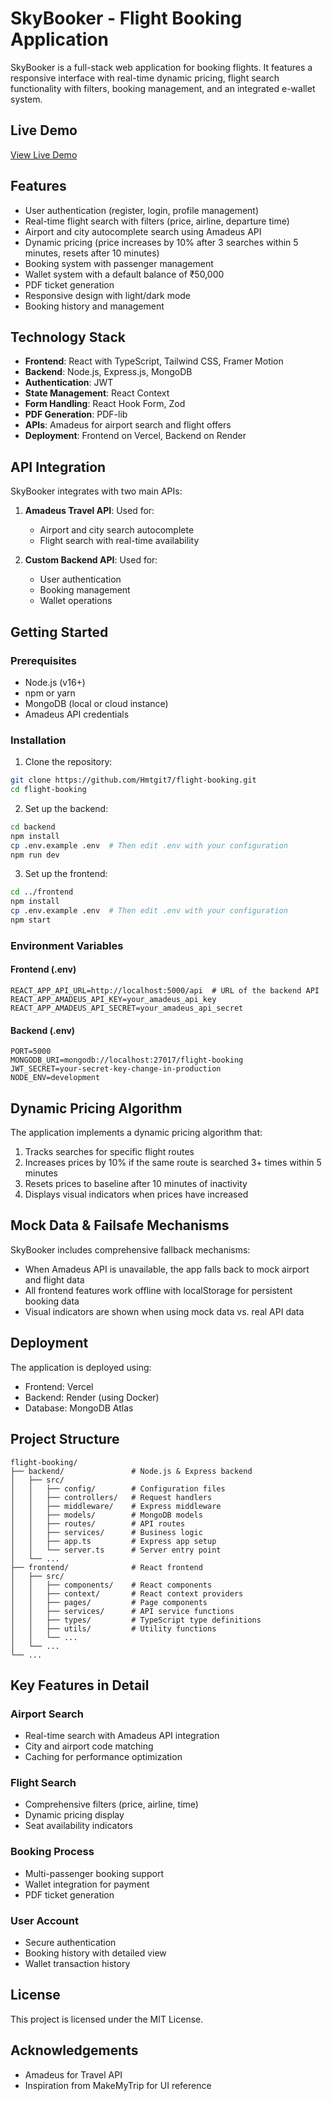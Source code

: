 # SkyBooker - Flight Booking Application

SkyBooker is a full-stack web application for booking flights. It features a responsive interface with real-time dynamic pricing, flight search functionality with filters, booking management, and an integrated e-wallet system.

## Live Demo

[View Live Demo](https://flight-booking-ruby.vercel.app/)

## Features

- User authentication (register, login, profile management)
- Real-time flight search with filters (price, airline, departure time)
- Airport and city autocomplete search using Amadeus API
- Dynamic pricing (price increases by 10% after 3 searches within 5 minutes, resets after 10 minutes)
- Booking system with passenger management
- Wallet system with a default balance of ₹50,000
- PDF ticket generation
- Responsive design with light/dark mode
- Booking history and management

## Technology Stack

- **Frontend**: React with TypeScript, Tailwind CSS, Framer Motion
- **Backend**: Node.js, Express.js, MongoDB
- **Authentication**: JWT
- **State Management**: React Context
- **Form Handling**: React Hook Form, Zod
- **PDF Generation**: PDF-lib
- **APIs**: Amadeus for airport search and flight offers
- **Deployment**: Frontend on Vercel, Backend on Render

## API Integration

SkyBooker integrates with two main APIs:

1. **Amadeus Travel API**: Used for:

   - Airport and city search autocomplete
   - Flight search with real-time availability

2. **Custom Backend API**: Used for:
   - User authentication
   - Booking management
   - Wallet operations

## Getting Started

### Prerequisites

- Node.js (v16+)
- npm or yarn
- MongoDB (local or cloud instance)
- Amadeus API credentials

### Installation

1. Clone the repository:

```bash
git clone https://github.com/Hmtgit7/flight-booking.git
cd flight-booking
```

2. Set up the backend:

```bash
cd backend
npm install
cp .env.example .env  # Then edit .env with your configuration
npm run dev
```

3. Set up the frontend:

```bash
cd ../frontend
npm install
cp .env.example .env  # Then edit .env with your configuration
npm start
```

### Environment Variables

#### Frontend (.env)

```
REACT_APP_API_URL=http://localhost:5000/api  # URL of the backend API
REACT_APP_AMADEUS_API_KEY=your_amadeus_api_key
REACT_APP_AMADEUS_API_SECRET=your_amadeus_api_secret
```

#### Backend (.env)

```
PORT=5000
MONGODB_URI=mongodb://localhost:27017/flight-booking
JWT_SECRET=your-secret-key-change-in-production
NODE_ENV=development
```

## Dynamic Pricing Algorithm

The application implements a dynamic pricing algorithm that:

1. Tracks searches for specific flight routes
2. Increases prices by 10% if the same route is searched 3+ times within 5 minutes
3. Resets prices to baseline after 10 minutes of inactivity
4. Displays visual indicators when prices have increased

## Mock Data & Failsafe Mechanisms

SkyBooker includes comprehensive fallback mechanisms:

- When Amadeus API is unavailable, the app falls back to mock airport and flight data
- All frontend features work offline with localStorage for persistent booking data
- Visual indicators are shown when using mock data vs. real API data

## Deployment

The application is deployed using:

- Frontend: Vercel
- Backend: Render (using Docker)
- Database: MongoDB Atlas

## Project Structure

```
flight-booking/
├── backend/               # Node.js & Express backend
│   ├── src/
│   │   ├── config/        # Configuration files
│   │   ├── controllers/   # Request handlers
│   │   ├── middleware/    # Express middleware
│   │   ├── models/        # MongoDB models
│   │   ├── routes/        # API routes
│   │   ├── services/      # Business logic
│   │   ├── app.ts         # Express app setup
│   │   └── server.ts      # Server entry point
│   └── ...
├── frontend/              # React frontend
│   ├── src/
│   │   ├── components/    # React components
│   │   ├── context/       # React context providers
│   │   ├── pages/         # Page components
│   │   ├── services/      # API service functions
│   │   ├── types/         # TypeScript type definitions
│   │   ├── utils/         # Utility functions
│   │   └── ...
│   └── ...
└── ...
```

## Key Features in Detail

### Airport Search

- Real-time search with Amadeus API integration
- City and airport code matching
- Caching for performance optimization

### Flight Search

- Comprehensive filters (price, airline, time)
- Dynamic pricing display
- Seat availability indicators

### Booking Process

- Multi-passenger booking support
- Wallet integration for payment
- PDF ticket generation

### User Account

- Secure authentication
- Booking history with detailed view
- Wallet transaction history

## License

This project is licensed under the MIT License.

## Acknowledgements

- Amadeus for Travel API
- Inspiration from MakeMyTrip for UI reference
